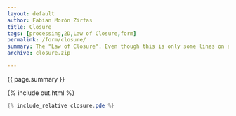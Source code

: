 ```yaml
---   
layout: default
author: Fabian Morón Zirfas
title: Closure
tags: [processing,2D,Law of Closure,form]
permalink: /form/closure/
summary: The "Law of Closure". Even though this is only some lines on a 2D plane we see the cube.  
archive: closure.zip

---  
```


<div class="hero">{{ page.summary }}</div>

<!-- more -->

{% include out.html %}

```java
{% include_relative closure.pde %}
```


